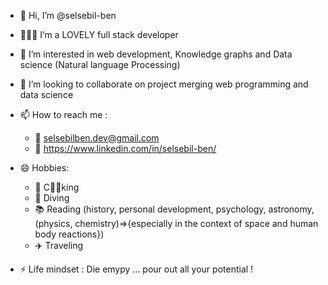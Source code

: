- 👋 Hi, I’m @selsebil-ben
- 👩🏻‍💻 I’m a LOVELY full stack developer 
- 👀 I’m interested in web development, Knowledge graphs and Data science (Natural language Processing)

- 🤝 I’m looking to collaborate on project merging web programming and data science
- 📫 How to reach me :
     - 📧 selsebilben.dev@gmail.com
     - 🔗 https://www.linkedin.com/in/selsebil-ben/
- 😄 Hobbies: 
    - 🥗 C🍳🥘king
    - 🤿 Diving
    - 📚 Reading (history, personal development, psychology, astronomy, (physics, chemistry)=>{especially in the context of space and human body reactions})
    - ✈️ Traveling
    
- ⚡ Life mindset : Die emypy ... pour out all your potential !

<!---
selsebil-ben/selsebil-ben is a ✨ special ✨ repository because its `README.md` (this file) appears on your GitHub profile.
You can click the Preview link to take a look at your changes.
--->
